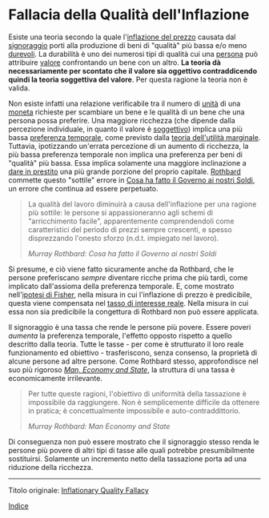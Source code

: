 # Fallacia della Qualità dell'Inflazione



Esiste una teoria secondo la quale l'[inflazione del prezzo](https://it.wikipedia.org/wiki/Inflazione) causata dal [signoraggio](https://en.wikipedia.org/wiki/Seigniorage) porti alla produzione di beni di "qualità" più bassa e/o meno [durevoli](ch011-depreciation-principle.md). La durabilità è uno dei numerosi tipi di qualità cui una [persona](ch101-glossary.md#persona) può attribuire [valore](ch101-glossary.md#valore) confrontando un bene con un altro. **La teoria dà necessariamente per scontato che il valore sia oggettivo contraddicendo quindi la teoria soggettiva del valore**. Per questa ragione la teoria non è valida.

Non esiste infatti una relazione verificabile tra il numero di [unità](ch101-glossary.md#ch005-money-taxonomy.md) di una [moneta](ch005-money-taxonomy.md) richieste per scambiare un bene e le qualità di un bene che una persona possa preferire. Una maggiore ricchezza (che dipende dalla percezione individuale, in quanto il valore è [soggettivo](https://en.wikipedia.org/wiki/Subjective_theory_of_value)) implica una più bassa [preferenza temporale](ch085-time-preference-fallacy.md), come previsto dalla [teoria dell'utilità marginale](https://en.wikipedia.org/wiki/Marginal_utility). Tuttavia, ipotizzando un'errata percezione di un aumento di ricchezza, la più bassa preferenza temporale non implica una preferenza per beni di "qualità" più bassa. Essa implica solamente una maggiore inclinazione a [dare in prestito](ch101-glossary.md#dare-in-prestito---investire) una più grande porzione del proprio capitale. [Rothbard](https://en.wikipedia.org/wiki/Murray_Rothbard) commette questo "sottile" errore in [Cosa ha fatto il Governo ai nostri Soldi](https://mises.org/library/what-has-government-done-our-money/html/p/81), un errore che continua ad essere perpetuato.

> La qualità del lavoro diminuirà a causa dell'inflazione per una ragione più sottile: le persone si appassioneranno agli schemi di "arricchimento facile", apparentemente comprendendoli come caratteristici del periodo di prezzi sempre crescenti, e spesso disprezzando l'onesto sforzo (n.d.t. impiegato nel lavoro).
>
> *Murray Rothbard: Cosa ha fatto il Governo ai nostri Soldi*

Si presume, e ciò viene fatto sicuramente anche da Rothbard, che le persone preferiscano _sempre_ diventare ricche prima che più tardi, come implicato dall'assioma della preferenza temporale. E, come mostrato nell'[ipotesi di Fisher](https://en.wikipedia.org/wiki/Fisher_hypothesis), nella misura in cui l'inflazione di prezzo è predicibile, questa viene compensata nel [tasso di interesse reale](https://en.wikipedia.org/wiki/Real_interest_rate). Nella misura in cui essa non sia predicibile la congettura di Rothbard non può essere applicata.

Il signoraggio è una tassa che rende le persone più povere. Essere poveri _aumenta_ la preferenza temporale, l'effetto opposto rispetto a quello descritto dalla teoria. Tutte le tasse - per come è strutturato il loro reale funzionamento ed obiettivo - trasferiscono, senza consenso, la proprietà di alcune persone ad altre persone. Come Rothbard stesso, approfondisce nel suo più rigoroso [_Man, Economy and State_](https://mises.org/library/man-economy-and-state-power-and-market/html/ppp/1393), la struttura di una tassa è economicamente irrilevante.

> Per tutte queste ragioni, l'obiettivo di uniformità della tassazione è impossibile da raggiungere. Non è semplicemente difficile da ottenere in pratica; è concettualmente impossibile e auto-contraddittorio.
> 
> *Murray Rothbard: Man Economy and State*

Di conseguenza non può essere mostrato che il signoraggio stesso renda le persone più povere di altri tipi di tasse alle quali potrebbe presumibilmente sostituirsi. Solamente un incremento netto della tassazione porta ad una riduzione della ricchezza.

---

Titolo originale: [Inflationary Quality Fallacy](https://github.com/libbitcoin/libbitcoin-system/wiki/Inflationary-Quality-Fallacy)

[Indice](/README.md)

